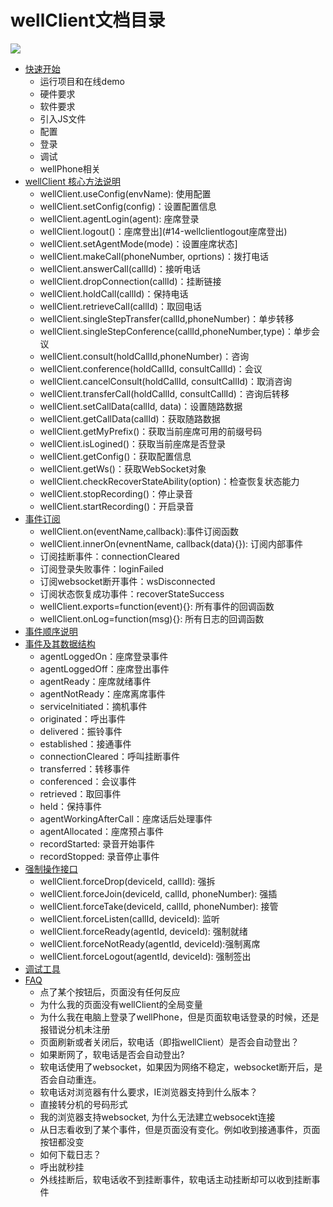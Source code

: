 # wellClient文档目录
![](https://img.shields.io/badge/code_style-standard-brightgreen.svg)

- [快速开始](./docs/quick-start.md)
  - 运行项目和在线demo
  - 硬件要求
  - 软件要求
  - 引入JS文件
  - 配置
  - 登录
  - 调试
  - wellPhone相关
- [wellClient 核心方法说明](./docs/core-api.md)
  - wellClient.useConfig(envName): 使用配置
  - wellClient.setConfig(config)：设置配置信息
  -  wellClient.agentLogin(agent): 座席登录
  - wellClient.logout()：座席登出](#14-wellclientlogout座席登出)
  - wellClient.setAgentMode(mode)：设置座席状态]
  - wellClient.makeCall(phoneNumber, oprtions)：拨打电话
  - wellClient.answerCall(callId)：接听电话
  - wellClient.dropConnection(callId)：挂断链接
  - wellClient.holdCall(callId)：保持电话
  - wellClient.retrieveCall(callId)：取回电话
  - wellClient.singleStepTransfer(callId,phoneNumber)：单步转移
  - wellClient.singleStepConference(callId,phoneNumber,type)：单步会议
  - wellClient.consult(holdCallId,phoneNumber)：咨询
  - wellClient.conference(holdCallId, consultCallId)：会议
  - wellClient.cancelConsult(holdCallId, consultCallId)：取消咨询
  - wellClient.transferCall(holdCallId, consultCallId)：咨询后转移
  - wellClient.setCallData(callId, data)：设置随路数据
  - wellClient.getCallData(callId)：获取随路数据
  - wellClient.getMyPrefix()：获取当前座席可用的前缀号码
  - wellClient.isLogined()：获取当前座席是否登录
  - wellClient.getConfig()：获取配置信息
  - wellClient.getWs()：获取WebSocket对象
  - wellClient.checkRecoverStateAbility(option)：检查恢复状态能力
  - wellClient.stopRecording()：停止录音
  - wellClient.startRecording()：开启录音
- [事件订阅](./docs/event-register.md)
  - wellClient.on(eventName,callback):事件订阅函数
  - wellClient.innerOn(evnentName, callback(data){}): 订阅内部事件
  - 订阅挂断事件：connectionCleared
  - 订阅登录失败事件：loginFailed
  - 订阅websocket断开事件：wsDisconnected
  - 订阅状态恢复成功事件：recoverStateSuccess
  - wellClient.exports=function(event){}: 所有事件的回调函数
  - wellClient.onLog=function(msg){}: 所有日志的回调函数
- [事件顺序说明](./docs/event-order.md)
- [事件及其数据结构](./docs/event-struct.md)
  - agentLoggedOn：座席登录事件
  - agentLoggedOff：座席登出事件
  - agentReady：座席就绪事件
  - agentNotReady：座席离席事件
  - serviceInitiated：摘机事件
  - originated：呼出事件
  - delivered：振铃事件
  - established：接通事件
  - connectionCleared：呼叫挂断事件
  - transferred：转移事件
  - conferenced：会议事件
  - retrieved：取回事件
  - held：保持事件
  - agentWorkingAfterCall：座席话后处理事件
  - agentAllocated：座席预占事件
  - recordStarted: 录音开始事件
  - recordStopped: 录音停止事件
- [强制操作接口](./docs/force-api.md)
  - wellClient.forceDrop(deviceId, callId): 强拆
  - wellClient.forceJoin(deviceId, callId, phoneNumber): 强插
  - wellClient.forceTake(deviceId, callId, phoneNumber): 接管
  - wellClient.forceListen(callId, deviceId): 监听
  - wellClient.forceReady(agentId, deviceId): 强制就绪
  - wellClient.forceNotReady(agentId, deviceId):强制离席
  - wellClient.forceLogout(agentId, deviceId): 强制签出
- [调试工具](./docs/debug-tool.md)
- [FAQ](./docs/faq.md)
  - 点了某个按钮后，页面没有任何反应
  - 为什么我的页面没有wellClient的全局变量
  - 为什么我在电脑上登录了wellPhone，但是页面软电话登录的时候，还是报错说分机未注册
  - 页面刷新或者关闭后，软电话（即指wellClient）是否会自动登出？
  - 如果断网了，软电话是否会自动登出?
  - 软电话使用了websocket，如果因为网络不稳定，websocket断开后，是否会自动重连。
  - 软电话对浏览器有什么要求，IE浏览器支持到什么版本？
  - 直接转分机的号码形式
  - 我的浏览器支持websocket, 为什么无法建立websocekt连接
  - 从日志看收到了某个事件，但是页面没有变化。例如收到接通事件，页面按钮都没变
  - 如何下载日志？
  - 呼出就秒挂
  - 外线挂断后，软电话收不到挂断事件，软电话主动挂断却可以收到挂断事件
